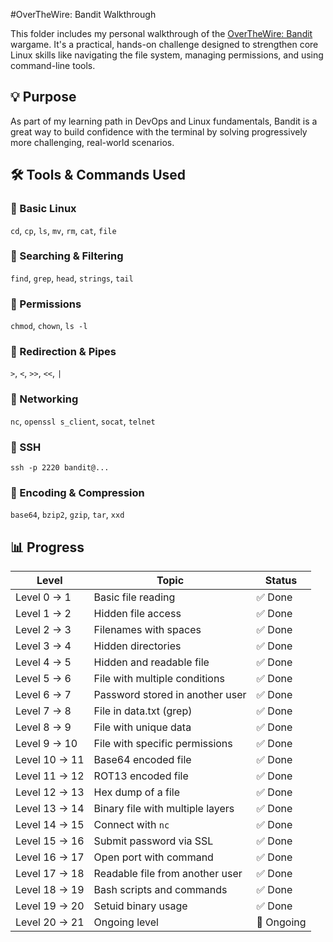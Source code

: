 #OverTheWire: Bandit Walkthrough

This folder includes my personal walkthrough of the [OverTheWire: Bandit](https://overthewire.org/wargames/bandit/) wargame. It's a practical, hands-on challenge designed to strengthen core Linux skills like navigating the file system, managing permissions, and using command-line tools.

## 💡 Purpose

As part of my learning path in DevOps and Linux fundamentals, Bandit is a great way to build confidence with the terminal by solving progressively more challenging, real-world scenarios.

## 🛠 Tools & Commands Used

### 🔹 Basic Linux
`cd`, `cp`, `ls`, `mv`, `rm`, `cat`, `file`

### 🔹 Searching & Filtering
`find`, `grep`, `head`, `strings`, `tail`

### 🔹 Permissions
`chmod`, `chown`, `ls -l`

### 🔹 Redirection & Pipes
`>`, `<`, `>>`, `<<`, `|`

### 🔹 Networking
`nc`, `openssl s_client`, `socat`, `telnet`

### 🔹 SSH
`ssh -p 2220 bandit@...`

### 🔹 Encoding & Compression
`base64`, `bzip2`, `gzip`, `tar`, `xxd`


## 📊 Progress

| Level        | Topic                          | Status     |
|--------------|--------------------------------|------------|
| Level 0 → 1  | Basic file reading             | ✅ Done     |
| Level 1 → 2  | Hidden file access             | ✅ Done     |
| Level 2 → 3  | Filenames with spaces          | ✅ Done     |
| Level 3 → 4  | Hidden directories             | ✅ Done     |
| Level 4 → 5  | Hidden and readable file       | ✅ Done     |
| Level 5 → 6  | File with multiple conditions  | ✅ Done     |
| Level 6 → 7  | Password stored in another user| ✅ Done     |
| Level 7 → 8  | File in data.txt (grep)        | ✅ Done     |
| Level 8 → 9  | File with unique data          | ✅ Done     |
| Level 9 → 10 | File with specific permissions | ✅ Done     |
| Level 10 → 11| Base64 encoded file            | ✅ Done     |
| Level 11 → 12| ROT13 encoded file             | ✅ Done     |
| Level 12 → 13| Hex dump of a file             | ✅ Done     |
| Level 13 → 14| Binary file with multiple layers| ✅ Done    |
| Level 14 → 15| Connect with `nc`              | ✅ Done     |
| Level 15 → 16| Submit password via SSL        | ✅ Done     |
| Level 16 → 17| Open port with command         | ✅ Done     |
| Level 17 → 18| Readable file from another user| ✅ Done     |
| Level 18 → 19| Bash scripts and commands      | ✅ Done     |
| Level 19 → 20| Setuid binary usage            | ✅ Done     |
| Level 20 → 21| Ongoing level                  | 🚧 Ongoing  |

